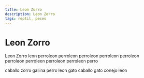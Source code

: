 ```yaml
---
title: Leon Zorro
description: Leon Zorro
tags: reptil, peces
---
```


# Leon Zorro

Leon Zorro leon perroleon perroleon perroleon perroleon perroleon perroleon perroleon perroleon perroleon perro

caballo zorro gallina perro leon gato caballo gato conejo leon